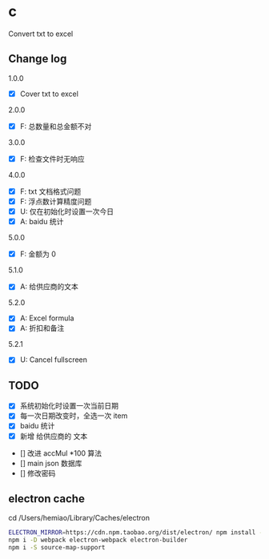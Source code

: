 # c
Convert txt to excel

## Change log
1.0.0
- [x] Cover txt to excel

2.0.0
- [x] F: 总数量和总金额不对

3.0.0
- [x] F: 检查文件时无响应

4.0.0
- [x] F: txt 文档格式问题
- [x] F: 浮点数计算精度问题
- [x] U: 仅在初始化时设置一次今日
- [x] A: baidu 统计

5.0.0
- [x] F: 金额为 0

5.1.0
- [x] A: 给供应商的文本

5.2.0
- [x] A: Excel formula
- [x] A: 折扣和备注

5.2.1
- [x] U: Cancel fullscreen

## TODO
- [x] 系统初始化时设置一次当前日期
- [x] 每一次日期改变时，全选一次 item
- [x] baidu 统计
- [x] 新增 给供应商的 文本
- [] 改进 accMul *100 算法
- [] main json 数据库
- [] 修改密码

## electron cache
cd /Users/hemiao/Library/Caches/electron

``` bash
ELECTRON_MIRROR=https://cdn.npm.taobao.org/dist/electron/ npm install -D electron
npm i -D webpack electron-webpack electron-builder
npm i -S source-map-support
```
